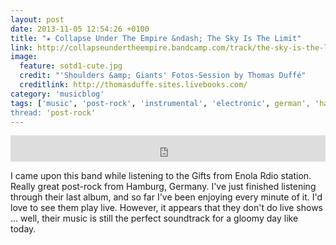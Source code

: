 ```yaml
---
layout: post
date: 2013-11-05 12:54:26 +0100
title: "★ Collapse Under The Empire &ndash; The Sky Is The Limit"
link: http://collapseundertheempire.bandcamp.com/track/the-sky-is-the-limit
image:
  feature: sotd1-cute.jpg
  credit: "'Shoulders &amp; Giants' Fotos-Session by Thomas Duffé"
  creditlink: http://thomasduffe.sites.livebooks.com/
category: 'musicblog'
tags: ['music', 'post-rock', 'instrumental', 'electronic', german', 'hamburg', 'song of the day']
thread: 'post-rock'
---
```


<iframe style="border: 0; width: 100%; height: 42px;" src="http://bandcamp.com/EmbeddedPlayer/album=3389778286/size=small/bgcol=ffffff/linkcol=0687f5/artwork=false/t=5/transparent=true/" seamless><a href="http://collapseundertheempire.bandcamp.com/album/shoulders-giants">Shoulders &amp; Giants by Collapse Under The Empire</a></iframe>

I came upon this band while listening to the Gifts from Enola Rdio station. Really great post-rock from Hamburg, Germany. I've just finished listening through their last album, and so far I've been enjoying every minute of it. I'd love to see them play live. However, it appears that they don't do live shows ... well, their music is still the perfect soundtrack for a gloomy day like today.